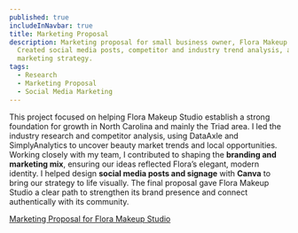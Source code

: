 ```yaml
---
published: true
includeInNavbar: true
title: Marketing Proposal
description: Marketing proposal for small business owner, Flora Makeup Studio.
  Created social media posts, competitor and industry trend analysis, and
  marketing strategy.
tags:
  - Research
  - Marketing Proposal
  - Social Media Marketing
---
```

This project focused on helping Flora Makeup Studio establish a strong foundation for growth in North Carolina and mainly the Triad area. I led the industry research and competitor analysis, using DataAxle and SimplyAnalytics to uncover beauty market trends and local opportunities. Working closely with my team, I contributed to shaping the **branding and marketing mix**, ensuring our ideas reflected Flora’s elegant, modern identity. I helped design **social media posts and signage** with **Canva** to bring our strategy to life visually. The final proposal gave Flora Makeup Studio a clear path to strengthen its brand presence and connect authentically with its community.

[Marketing Proposal for Flora Makeup Studio](https://docs.google.com/document/d/1dmbiYMQVluQRZS8w6X6UEyMsabdc7jQXlmYQncFepis/edit?usp=sharing)
